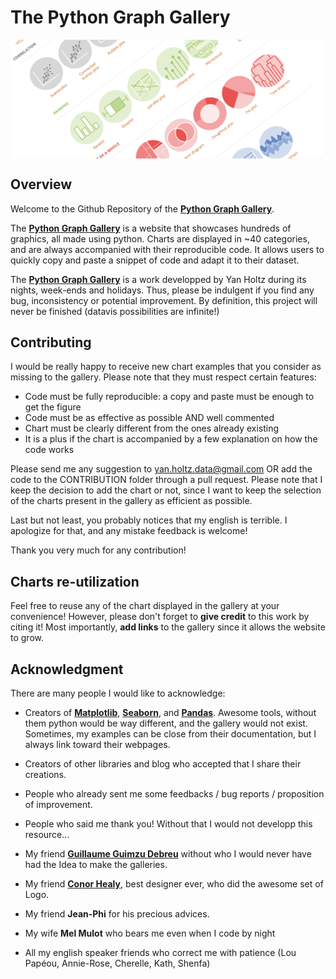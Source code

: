    The Python Graph Gallery
===================

<img align="center" src="overview_PGG.png">

Overview
--------
Welcome to the Github Repository of the [**Python Graph Gallery**](https://www.python-graph-gallery.com/).

The [**Python Graph Gallery**](https://www.python-graph-gallery.com/) is a website that showcases hundreds of graphics, all made using python. Charts are displayed in ~40 categories, and are always accompanied with their reproducible code. It allows users to quickly copy and paste a snippet of code and adapt it to their dataset.

The [**Python Graph Gallery**](https://www.python-graph-gallery.com/) is a work developped by Yan Holtz during its nights, week-ends and holidays. Thus, please be indulgent if you find any bug, inconsistency or potential improvement. By definition, this project will never be finished (datavis possibilities are infinite!)



Contributing
--------
I would be really happy to receive new chart examples that you consider as missing to the gallery. Please note that they must respect certain features:  
- Code must be fully reproducible: a copy and paste must be enough to get the figure  
- Code must be as effective as possible AND well commented    
- Chart must be clearly different from the ones already existing  
- It is a plus if the chart is accompanied by a few explanation on how the code works  

Please send me any suggestion to yan.holtz.data@gmail.com OR add the code to the CONTRIBUTION folder through a pull request. Please note that I keep the decision to add the chart or not, since I want to keep the selection of the charts present in the gallery as efficient as possible.

Last but not least, you probably notices that my english is terrible. I apologize for that, and any mistake feedback is welcome!

Thank you very much for any contribution!



Charts re-utilization
--------
Feel free to reuse any of the chart displayed in the gallery at your convenience! However, please don't forget to **give credit** to this work by citing it! Most importantly, **add links** to the gallery since it allows the website to grow.



Acknowledgment
--------
There are many people I would like to acknowledge:
- Creators of [**Matplotlib**](https://matplotlib.org), [**Seaborn**](https://seaborn.pydata.org), and [**Pandas**](http://pandas.pydata.org). Awesome tools, without them python would be way different, and the gallery would not exist. Sometimes, my examples can be close from their documentation, but I always link toward their webpages.
- Creators of other libraries and blog who accepted that I share their creations.
- People who already sent me some feedbacks / bug reports / proposition of improvement.
- People who said me thank you! Without that I would not developp this resource...

- My friend [**Guillaume Guimzu Debreu**](https://www.linkedin.com/in/guillaume-debreu-7b360b125/) without who I would never have had the Idea to make the galleries.
- My friend [**Conor Healy**](http://www.conor.fr), best designer ever, who did the awesome set of Logo.
- My friend **Jean-Phi** for his precious advices.
- My wife **Mel Mulot** who bears me even when I code by night
- All my english speaker friends who correct me with patience (Lou Papéou, Annie-Rose, Cherelle, Kath, Shenfa)

